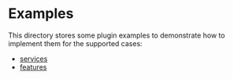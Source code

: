 # Examples

This directory stores some plugin examples to demonstrate how to implement them
for the supported cases:

* [services](./services/README.md)
* [features](./features/README.md)
